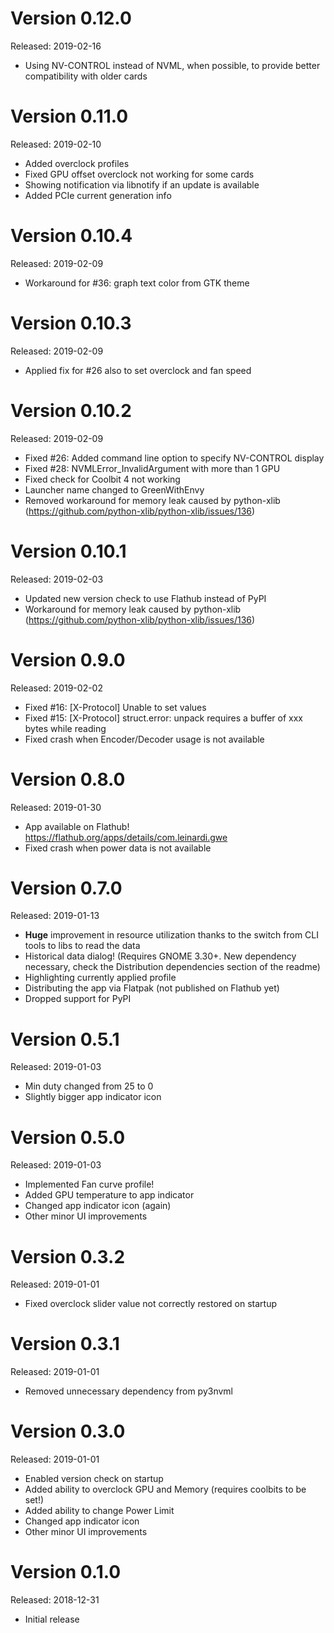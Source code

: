 Version 0.12.0
==============
Released: 2019-02-16

 * Using NV-CONTROL instead of NVML, when possible, to provide better
   compatibility with older cards

Version 0.11.0
==============
Released: 2019-02-10

 * Added overclock profiles
 * Fixed GPU offset overclock not working for some cards
 * Showing notification via libnotify if an update is available
 * Added PCIe current generation info

Version 0.10.4
==============
Released: 2019-02-09

 * Workaround for #36: graph text color from GTK theme

Version 0.10.3
==============
Released: 2019-02-09

 * Applied fix for #26 also to set overclock and fan speed

Version 0.10.2
==============
Released: 2019-02-09

 * Fixed #26: Added command line option to specify NV-CONTROL display
 * Fixed #28: NVMLError_InvalidArgument with more than 1 GPU
 * Fixed check for Coolbit 4 not working
 * Launcher name changed to GreenWithEnvy
 * Removed workaround for memory leak caused by python-xlib
   (https://github.com/python-xlib/python-xlib/issues/136)

Version 0.10.1
==============
Released: 2019-02-03

 * Updated new version check to use Flathub instead of PyPI
 * Workaround for memory leak caused by python-xlib
   (https://github.com/python-xlib/python-xlib/issues/136)

Version 0.9.0
=============
Released: 2019-02-02

 * Fixed #16: [X-Protocol] Unable to set values
 * Fixed #15: [X-Protocol] struct.error: unpack requires a buffer of xxx bytes
   while reading
 * Fixed crash when Encoder/Decoder usage is not available

Version 0.8.0
=============
Released: 2019-01-30

 * App available on Flathub! https://flathub.org/apps/details/com.leinardi.gwe
 * Fixed crash when power data is not available

Version 0.7.0
=============
Released: 2019-01-13

 * **Huge** improvement in resource utilization thanks to the switch from CLI
   tools to libs to read the data
 * Historical data dialog! (Requires GNOME 3.30+. New dependency necessary,
   check the Distribution dependencies section of the readme)
 * Highlighting currently applied profile
 * Distributing the app via Flatpak (not published on Flathub yet)
 * Dropped support for PyPI

Version 0.5.1
=============
Released: 2019-01-03

 * Min duty changed from 25 to 0
 * Slightly bigger app indicator icon

Version 0.5.0
=============
Released: 2019-01-03

 * Implemented Fan curve profile!
 * Added GPU temperature to app indicator
 * Changed app indicator icon (again)
 * Other minor UI improvements

Version 0.3.2
=============
Released: 2019-01-01

 * Fixed overclock slider value not correctly restored on startup

Version 0.3.1
=============
Released: 2019-01-01

 * Removed unnecessary dependency from py3nvml

Version 0.3.0
=============
Released: 2019-01-01

 * Enabled version check on startup
 * Added ability to overclock GPU and Memory (requires coolbits to be set!)
 * Added ability to change Power Limit
 * Changed app indicator icon
 * Other minor UI improvements

Version 0.1.0
=============
Released: 2018-12-31

 * Initial release
